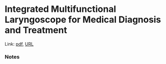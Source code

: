 
# Integrated Multifunctional Laryngoscope for Medical Diagnosis and Treatment

Link: [pdf](zotero://select/items/@Liang2020Integrated), [URL](https://www.mdpi.com/2076-3417/10/21/7491)

### Notes